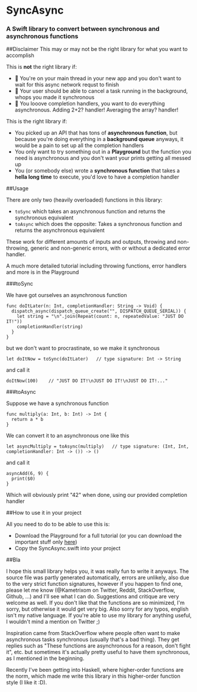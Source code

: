 # SyncAsync
### A Swift library to convert between synchronous and asynchronous functions

##Disclaimer
This may or may not be the right library for what you want to accomplish

This is **not** the right library if:
- 🚫 You're on your main thread in your new app and you don't want to wait for this async network requst to finish
- 🚫 Your user should be able to cancel a task running in the background, whops you made it synchronous
- 🚫 You looove completion handlers, you want to do everything asynchronous. Adding 2+2? handler! Averaging the array? handler!

This is the right library if:
- You picked up an API that has tons of **asynchronous function**, but because you're doing everything in a **background queue** anyways, it would be a pain to set up all the completion handlers
- You only want to try something out in a **Playground** but the function you need is asynchronous and you don't want your prints getting all messed up
- You (or somebody else) wrote a **synchronous function** that takes a **hella long time** to execute, you'd love to have a completion handler

##Usage

There are only two (heavily overloaded) functions in this library:
- `toSync` which takes an asynchronous function and returns the synchronous equivalent
- `toAsync` which does the opposite: Takes a synchronous function and returns the asynchronous equivalent

These work for different amounts of inputs and outputs, throwing and non-throwing, generic and non-generic errors, with or without a dedicated error handler.

A much more detailed tutorial including throwing functions, error handlers and more is in the Playground

###toSync

We have got ourselves an asynchronous function

    func doItLater(n: Int, completionHandler: String -> Void) {
      dispatch_async(dispatch_queue_create("", DISPATCH_QUEUE_SERIAL)) {
        let string = "\n".join(Repeat(count: n, repeatedValue: "JUST DO IT!"))
        completionHandler(string)
      }
    }

but we don't want to procrastinate, so we make it synchronous

    let doItNow = toSync(doItLater)   // type signature: Int -> String

and call it

    doItNow(100)    // "JUST DO IT!\nJUST DO IT!\nJUST DO IT!..."

###toAsync

Suppose we have a synchronous function

    func multiply(a: Int, b: Int) -> Int {
      return a * b
    }

We can convert it to an asynchronous one like this

    let asyncMultiply = toAsync(multiply)   // type signature: (Int, Int, completionHandler: Int -> ()) -> ()

and call it

    asyncAdd(6, 9) {
      print($0)
    }

Which will obviously print "42" when done, using our provided completion handler

##How to use it in your project

All you need to do to be able to use this is:
- Download the Playground for a full tutorial (or you can download the important stuff only [here](https://github.com/Kametrixom/SyncAsync/blob/master/SyncAsync.playground/Sources/SyncAsync.swift))
- Copy the SyncAsync.swift into your project

##Bla

I hope this small library helps you, it was really fun to write it anyways. The source file was partly generated automatically, errors are unlikely, also due to the very strict function signatures, however if you happen to find one, please let me know (@Kametrixom on Twitter, Reddit, StackOverflow, Github, ...) and I'll see what I can do. Suggestions and critique are very welcome as well. If you don't like that the functions are so minimized, I'm sorry, but otherwise it would get very big. Also sorry for any typos, english isn't my native language. If you're able to use my library for anything useful, I wouldn't mind a mention on Twitter ;)

Inspiration came from StackOverflow where people often want to make asynchronous tasks synchronous (usually that's a bad thing). They get replies such as "These functions are asynchronous for a reason, don't fight it", etc. but sometimes it's actually pretty useful to have them synchronous, as I mentioned in the beginning.

Recently I've been getting into Haskell, where higher-order functions are the norm, which made me write this library in this higher-order function style (I like it :D).
